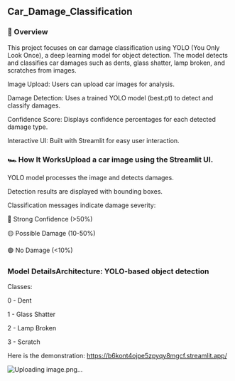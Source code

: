 ## Car_Damage_Classification

### 🚀 Overview
This project focuses on car damage classification using YOLO (You Only Look Once), a deep learning model for object detection. The model detects and classifies car damages such as dents, glass shatter, lamp broken, and scratches from images.

Image Upload: Users can upload car images for analysis.

Damage Detection: Uses a trained YOLO model (best.pt) to detect and classify damages.

Confidence Score: Displays confidence percentages for each detected damage type.

Interactive UI: Built with Streamlit for easy user interaction.

### 🏎️ How It WorksUpload a car image using the Streamlit UI.
YOLO model processes the image and detects damages.

Detection results are displayed with bounding boxes.

Classification messages indicate damage severity:

🔴 Strong Confidence (>50%)

🟡 Possible Damage (10-50%)

🟢 No Damage (<10%)

### Model DetailsArchitecture: YOLO-based object detection
Classes:

0 - Dent

1 - Glass Shatter

2 - Lamp Broken

3 - Scratch

Here is the demonstration: https://b6kont4ojpe5zpyqy8mgcf.streamlit.app/

![Uploading image.png…]()

